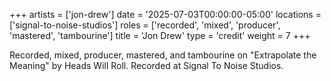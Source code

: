 +++
artists = ['jon-drew']
date = '2025-07-03T00:00:00-05:00'
locations = ['signal-to-noise-studios']
roles = ['recorded', 'mixed', 'producer', 'mastered', 'tambourine']
title = 'Jon Drew'
type = 'credit'
weight = 7
+++

Recorded, mixed, producer, mastered, and tambourine on "Extrapolate the Meaning" by Heads Will Roll. Recorded at Signal To Noise Studios.
